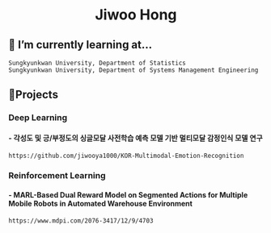 <h1 align="center"> Jiwoo Hong</h1>



## 🌱 I’m currently learning at...
~~~
Sungkyunkwan University, Department of Statistics
Sungkyunkwan University, Department of Systems Management Engineering
~~~


## 🔭Projects
### Deep Learning
####  - 각성도 및 긍/부정도의 싱글모달 사전학습 예측 모델 기반 멀티모달 감정인식 모델 연구 
~~~
https://github.com/jiwooya1000/KOR-Multimodal-Emotion-Recognition
~~~

### Reinforcement Learning
####  - MARL-Based Dual Reward Model on Segmented Actions for Multiple Mobile Robots in Automated Warehouse Environment
~~~
https://www.mdpi.com/2076-3417/12/9/4703
~~~
